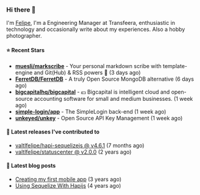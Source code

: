 ### Hi there 👋

I'm [Felipe](https://felipe.im), I'm a Engineering Manager at Transfeera, enthusiastic in technology and occasionally write about my experiences. Also a hobby photographer.

#### ⭐ Recent Stars
- **[muesli/markscribe](https://github.com/muesli/markscribe)** - Your personal markdown scribe with template-engine and Git(Hub) &amp; RSS powers 📜 (3 days ago)
- **[FerretDB/FerretDB](https://github.com/FerretDB/FerretDB)** - A truly Open Source MongoDB alternative (6 days ago)
- **[bigcapitalhq/bigcapital](https://github.com/bigcapitalhq/bigcapital)** - 💵 Bigcapital is intelligent cloud and open-source accounting software for small and medium businesses. (1 week ago)
- **[simple-login/app](https://github.com/simple-login/app)** - The SimpleLogin back-end (1 week ago)
- **[unkeyed/unkey](https://github.com/unkeyed/unkey)** - Open Source API Key Management (1 week ago)

#### 🚀 Latest releases I've contributed to


- [valtlfelipe/hapi-sequelizejs @ v4.6.1](https://github.com/valtlfelipe/hapi-sequelizejs/releases/tag/v4.6.1) (7 months ago)
- [valtlfelipe/statuscenter @ v2.0.0](https://github.com/valtlfelipe/statuscenter/releases/tag/v2.0.0) (2 years ago)

#### 📄 Latest blog posts
- [Creating my first mobile app](https://felipe.im/posts/creating-my-first-mobile-app/) (3 years ago)
- [Using Sequelize With Hapijs](https://felipe.im/posts/using-sequelize-with-hapijs/) (4 years ago)